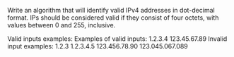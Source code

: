 Write an algorithm that will identify valid IPv4 addresses in dot-decimal format. IPs should be considered valid if they consist of four octets, with values between 0 and 255, inclusive.

Valid inputs examples:
Examples of valid inputs:
1.2.3.4
123.45.67.89
Invalid input examples:
1.2.3
1.2.3.4.5
123.456.78.90
123.045.067.089